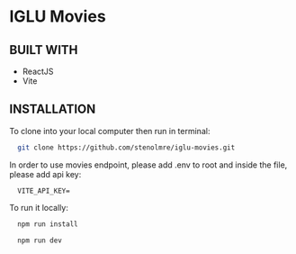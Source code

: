 # IGLU Movies

## BUILT WITH
* ReactJS
* Vite

## INSTALLATION
To clone into your local computer then run in terminal:
```sh
  git clone https://github.com/stenolmre/iglu-movies.git
```

In order to use movies endpoint, please add .env to root and inside the file, please add api key:
```env
  VITE_API_KEY=
```

To run it locally:
```sh
  npm run install
```
```sh
  npm run dev
```
